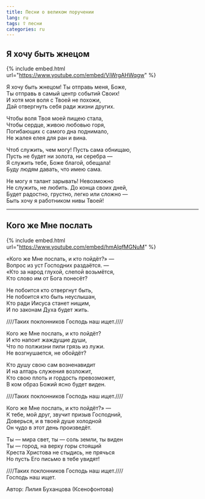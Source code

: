 ```yaml
---
title: Песни о великом поручении
lang: ru
tags: ☦ песни
categories: ru
---
```


## Я хочу быть жнецом

{% include embed.html url="https://www.youtube.com/embed/ViWrgAHWqgw" %}

Я хочу быть жнецом! Ты отправь меня, Боже,  
Ты отправь в самый центр событий Своих!  
И хотя моя воля с Твоей не похожи,  
Дай отвергнуть себя ради жизни других.

Чтобы воля Твоя моей пищею стала,  
Чтобы сердце, живою любовью горя,  
Погибающих с самого дна поднимало,  
Не жалея елея для ран и вина.

Чтоб служить, чем могу! Пусть сама обнищаю,  
Пусть не будет ни золота, ни серебра —  
Я служить тебе, Боже благой, обещала!  
Буду людям давать, что имею сама.

Не могу я талант зарывать! Невозможно  
Не служить, не любить. До конца своих дней,  
Будет радостно, грустно, легко или сложно —  
Быть хочу я работником нивы Твоей!

---

## Кого же Мне послать

{% include embed.html url="https://www.youtube.com/embed/hmAlqfMGNuM" %}

«Кого же Мне послать, и кто пойдёт?» —  
Вопрос из уст Господних раздаётся. —  
«Кто за народ глухой, слепой возьмётся,  
Кто слово им от Бога понесёт?

Не побоится кто отвергнут быть,  
Не побоится кто быть неуслышан,  
Кто ради Иисуса станет нищим,  
И по законам Духа будет жить.

////Таких поклонников Господь наш ищет.////

Кого же Мне послать, и кто пойдёт?  
И кто напоит жаждущие души,  
Что по полжизни пили грязь из лужи.  
Не возгнушается, не обойдёт?

Кто душу свою сам возненавидит  
И на алтарь служения возложит,  
Кто свою плоть и гордость превозможет,  
В ком образ Божий ясно будет виден.

////Таких поклонников Господь наш ищет.////

Кого же Мне послать, и кто пойдёт?» —  
К тебе, мой друг, звучит призыв Господний,  
Доверься, и в твоей душе холодной  
Он чудо в этот день произведёт.

Ты — мира свет, ты — соль земли, ты виден  
Ты — город, на верху горы стоящий  
Креста Христова не стыдись, не прячься  
Но пусть Его письмо в тебе увидят!

////Таких поклонников Господь наш ищет.////  
Господь наш ищет.

Автор: Лилия Буханцова (Ксенофонтова)
